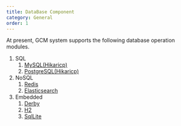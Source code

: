 ```yaml
---
title: DataBase Component
category: General
order: 1
---
```


At present, GCM system supports the following database operation modules.

1. SQL
    1. [MySQL(Hikaricp)](/databases/sql/mysql/)
    2. [PostgreSQL(Hikaricp)](/databases/sql/postgresql/) 
2. NoSQL
   1. [Redis](/databases/nosql/redis/)
   2. [Elasticsearch](/databases/nosql/elasticsearch/)
3. Embedded
   1. [Derby](/databases/embedded/derby/)
   2. [H2](/databases/embedded/h2/)
   3. [SqlLite](/databases/embedded/sqllite/)
   